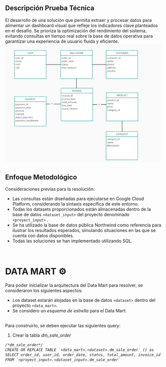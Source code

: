 ## Descripción Prueba Técnica
El desarrollo de una solución que permita extraer y procesar datos para alimentar un dashboard visual que refleje los indicadores clave planteados en el desafío. Se prioriza la optimización del rendimiento del sistema, evitando consultas en tiempo real sobre la base de datos operativa para garantizar una experiencia de usuario fluida y eficiente.
<br>
![Arquitectura de la base de datos](/images/arquitectura_bbdd.JPG)

## Enfoque Metodológico
Consideraciones previas para la resolución:
- Las consultas están diseñadas para ejecutarse en Google Cloud Platform, considerando la sintaxis específica de este entorno.
- Todas los datasets proporcionados están almacenadas dentro de la base de datos `<dataset_input>` del proyecto denominado `<proyect_input>` .
- Se ha utilizado la base de datos pública Northwind como referencia para ilustrar los resultados esperados, simulando situaciones en las que se cuenta con datos disponibles.
- Todas las soluciones se han implementado utilizando SQL.

# <br>DATA MART ⚙️
Para poder inicializar la arquitectura del Data Mart para resolver, se consideraron los siguientes aspectos:
- Los dataset estarán alojadas en la base de datos `<dataset>` dentro del proyecto `<data_mart>`.
- Se considero un _esquema de estrella_ para el Data Mart: 

<br>
Para construirlo, se deben ejecutar las siguientes query:

1) Crear la tabla <em>dm_sale_order<em>
```
/*dm_sale_order*/
CREATE OR REPLACE TABLE `<data_mart>.<dataset>.dm_sale_order` () as
SELECT order_id, user_id, order_date, status, total_amount, invoice_id
FROM `<proyect_input>.<dataset_input>.dm_sale_order`
```

